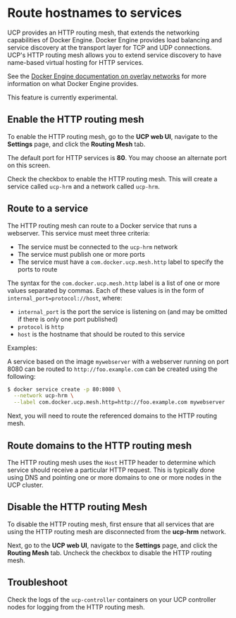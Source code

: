 <!--[metadata]>
+++
title = "Route hostnames to services"
description = "Learn how to deploy containerized applications on a cluster, with Docker Universal Control Plane."
keywords = ["deploy, application"]
[menu.main]
parent="mn_ucp_configuration"
identifier="ucp-route-hostnames"
weight=50
+++
<![end-metadata]-->


# Route hostnames to services

UCP provides an HTTP routing mesh, that extends the networking capabilities
of Docker Engine. Docker Engine provides load balancing and service discovery
at the transport layer for TCP and UDP connections. UCP's HTTP routing mesh
allows you to extend service discovery to have name-based virtual hosting for
HTTP services.

See the
[Docker Engine documentation on overlay networks](https://docs.docker.com/engine/swarm/networking/)
for more information on what Docker Engine provides.

This feature is currently experimental.

## Enable the HTTP routing mesh

To enable the HTTP routing mesh, go to the **UCP web UI**, navigate to the
**Settings** page, and click the **Routing Mesh** tab.

<!-- todo: add screenshot -->

The default port for HTTP services is **80**. You may choose an alternate port
on this screen.

Check the checkbox to enable the HTTP routing mesh. This will create a service
called `ucp-hrm` and a network called `ucp-hrm`.

## Route to a service

The HTTP routing mesh can route to a Docker service that runs a webserver.
This service must meet three criteria:

* The service must be connected to the `ucp-hrm` network
* The service must publish one or more ports
* The service must have a `com.docker.ucp.mesh.http` label to specify the ports
to route

The syntax for the `com.docker.ucp.mesh.http` label is a list of one or more
values separated by commas. Each of these values is in the form of
`internal_port=protocol://host`, where:

* `internal_port` is the port the service is listening on (and may be omitted
if there is only one port published)
* `protocol` is `http`
* `host` is the hostname that should be routed to this service

Examples:

A service based on the image `mywebserver` with a webserver running on port
8080 can be routed to `http://foo.example.com` can be created using the
following:

```sh
$ docker service create -p 80:8080 \
  --network ucp-hrm \
  --label com.docker.ucp.mesh.http=http://foo.example.com mywebserver
```

Next, you will need to route the referenced domains to the HTTP routing mesh.

## Route domains to the HTTP routing mesh

The HTTP routing mesh uses the `Host` HTTP header to determine which service
should receive a particular HTTP request. This is typically done using DNS and
pointing one or more domains to one or more nodes in the UCP cluster.

## Disable the HTTP routing Mesh

To disable the HTTP routing mesh, first ensure that all services that are using
the HTTP routing mesh are disconnected from the **ucp-hrm** network.

Next, go to the **UCP web UI**, navigate to the **Settings** page, and click
the **Routing Mesh** tab. Uncheck the checkbox to disable the HTTP routing mesh.

## Troubleshoot

Check the logs of the `ucp-controller` containers on your UCP controller nodes
for logging from the HTTP routing mesh.
